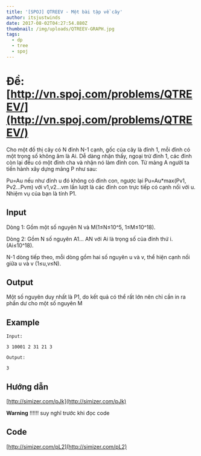 ```yaml
---
title: '[SPOJ] QTREEV - Một bài tập về cây'
author: itsjustwinds
date: 2017-08-02T04:27:54.880Z
thumbnail: /img/uploads/QTREEV-GRAPH.jpg
tags:
  - dp
  - tree
  - spoj
---
```

# Đề: [http://vn.spoj.com/problems/QTREEV/](http://vn.spoj.com/problems/QTREEV/)

Cho một đồ thị cây có N đỉnh N-1 cạnh, gốc của cây là đỉnh 1, mỗi đỉnh có một trọng số không âm là Ai. Dễ dàng nhận thấy, ngoại trừ đỉnh 1, các đỉnh còn lại đều có một đỉnh cha và nhận nó làm đỉnh con. Từ mảng A người ta tiến hành xây dựng mảng P như sau:

Pu=Au nếu như đỉnh u đó không có đỉnh con, ngược lại Pu=Au\*max\(Pv1, Pv2...Pvm\) với v1,v2...vm lần lượt là các đỉnh con trực tiếp có cạnh nối với u. Nhiệm vụ của bạn là tính P1.

## Input

Dòng 1: Gồm một số nguyên N và M\(1≤N≤10^5, 1≤M≤10^18\).

Dòng 2: Gồm N số nguyên A1... AN với Ai là trọng số của đỉnh thứ i. \(Ai≤10^18\).

N-1 dòng tiếp theo, mỗi dòng gồm hai số nguyên u và v, thể hiện cạnh nối giữa u và v \(1≤u,v≤N\).

## Output

Một số nguyên duy nhất là P1, do kết quả có thể rất lớn nên chỉ cần in ra phần dư cho một số nguyên M 

## Example

```
Input:

3 10001 2 31 21 3

Output:

3
```

## Hướng dẫn

[http://simizer.com/pJk](http://simizer.com/pJk)

**Warning** !!!!!! suy nghĩ trước khi đọc code

## Code

[http://simizer.com/pL2](http://simizer.com/pL2)



